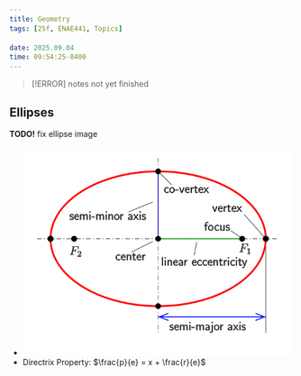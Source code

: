 ```yaml
---
title: Geometry
tags: [25f, ENAE441, Topics]

date: 2025.09.04
time: 09:54:25-0400
---
```


> [!ERROR]
> notes not yet finished

## Ellipses

**TODO!** fix ellipse image

- ![ellipse drawing (from WikiMedia)](../../../assets/ellipse.svg)
- Directrix Property: $\frac{p}{e} = x + \frac{r}{e}$
